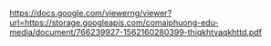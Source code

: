 https://docs.google.com/viewerng/viewer?url=https://storage.googleapis.com/comaiphuong-edu-media/document/766239927-1562160280399-thiqkhtvaqkhttd.pdf